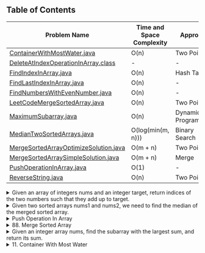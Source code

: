 ## Table of Contents

| Problem Name                                 | Time and Space Complexity | Approach             |
| -------------------------------------------- | ------------------------- | -------------------- |
| [ContainerWithMostWater.java][link1]          | O(n)                      | Two Pointer          |
| [DeleteAtIndexOperationInArray.class][link2]  | -                         | -                    |
| [FindIndexInArray.java][link3]                | O(n)                      | Hash Table           |
| [FindLastIndexInArray.java][link4]            | O(n)                      | -                    |
| [FindNumbersWithEvenNumber.java][link5]       | O(n)                      | -                    |
| [LeetCodeMergeSortedArray.java][link6]        | O(n)                      | Two Pointer          |
| [MaximumSubarray.java][link7]                 | O(n)                      | Dynamic Programming |
| [MedianTwoSortedArrays.java][link8]           | O(log(min(m, n)))         | Binary Search        |
| [MergeSortedArrayOptimizeSolution.java][link9] | O(m + n)                  | Two Pointer          |
| [MergeSortedArraySimpleSolution.java][link10]  | O(m + n)                  | Merge                |
| [PushOperationInArray.java][link11]            | O(1)                      | -                    |
| [ReverseString.java][link12]                  | O(n)                      | Two Pointer          |

[link1]: https://github.com/hassanshahzadaheer/Code-DSA/blob/main/Arrays/ContainerWithMostWater.java
[link2]: https://github.com/hassanshahzadaheer/Code-DSA/blob/main/Arrays/DeleteAtIndexOperationInArray.class
[link3]: https://github.com/hassanshahzadaheer/Code-DSA/blob/main/Arrays/FindIndexInArray.java
[link4]: https://github.com/hassanshahzadaheer/Code-DSA/blob/main/Arrays/FindLastIndexInArray.java
[link5]: https://github.com/hassanshahzadaheer/Code-DSA/blob/main/Arrays/FindNumbersWithEvenNumber.java
[link6]: https://github.com/hassanshahzadaheer/Code-DSA/blob/main/Arrays/LeetCodeMergeSortedArray.java
[link7]: https://github.com/hassanshahzadaheer/Code-DSA/blob/main/Arrays/MaximumSubarray.java
[link8]: https://github.com/hassanshahzadaheer/Code-DSA/blob/main/Arrays/MedianTwoSortedArrays.java
[link9]: https://github.com/hassanshahzadaheer/Code-DSA/blob/main/Arrays/MergeSortedArrayOptimizeSolution.java
[link10]: https://github.com/hassanshahzadaheer/Code-DSA/blob/main/Arrays/MergeSortedArraySimpleSolution.java
[link11]: https://github.com/hassanshahzadaheer/Code-DSA/blob/main/Arrays/PushOperationInArray.java
[link12]: https://github.com/hassanshahzadaheer/Code-DSA/blob/main/Arrays/ReverseString.java


<details>
<summary>Given an array of integers nums and an integer target, return indices of the two numbers such that they add up to target.</summary>
 
 ## Approach 

**Hash Map:** The program uses a hash map to store the values from the input array nums as keys and their corresponding indices as values. This allows for efficient lookup of the complement value during the iteration.

## The time complexity of the operations:
The time complexity of this program is O(n), where n is the length of the nums array. The for loop iterates through each element of nums exactly once. The hash map operations, such as containsKey and put, have an average time complexity of O(1).
## Space complexity:
The space complexity of this program is `O(n)`, where n is the length of the nums array. In the worst case, all elements of nums are stored in the hash map.
## What are the corner cases of the problem?

**Empty Array:** The program handles the case when the nums array is empty. In this case, an empty array is returned.

**No Solution:** If there is no pair of numbers in nums that add up to the target, the program returns an empty array.
## Source Code Optimal

```
import java.util.HashMap;
import java.util.Map;

class Solution {
    public int[] twoSum(int[] nums, int target) {
        Map<Integer, Integer> map = new HashMap<>();
        
        for (int i = 0; i < nums.length; i++) {
            int complement = target - nums[i];
            
            if (map.containsKey(complement)) {
                return new int[]{map.get(complement), i};
            }
            
            map.put(nums[i], i);
        }
        
        return new int[]{};
    }
}
```
## Source Code Brute force

```
class Solution {
    public int[] twoSum(int[] nums, int target) {
    // loop through each pair of integers in the array
    for (int i = 0; i < nums.length; i++) {
        for (int j = i + 1; j < nums.length; j++) {
            // check if the sum of the pair equals the target
            if (nums[i] + nums[j] == target) {
                // if yes, return the indices of the pair
                return new int[] {i, j};
            }
        }
    }
    // if no such pair found, return null
    return null;
}
}
```

 </details>
<details>
<summary>Given two sorted arrays nums1 and nums2, we need to find the median of the merged sorted array.</summary>


### Approach:
1. Merge the two arrays into a single sorted array.
2. Find the median of the merged array.

### Corner Cases:
- If one of the arrays is empty, the median will be in the other array.
- If the combined length of both arrays is odd, the median will be the middle element.
- If the combined length of both arrays is even, the median will be the average of the two middle elements.

 ### Time and space complexity
**Time Complexity: O(m + n)** - Linear time complexity as we iterate through both arrays once.
**Space Complexity: O(m + n)** - The merged array requires space to store all the elements.
  
```java
class Solution {
    public double findMedianSortedArrays(int[] nums1, int[] nums2) {
        int m = nums1.length;
        int n = nums2.length;
        int[] merged = new int[m + n];
        
        int i = 0, j = 0, k = 0;
        while (i < m && j < n) {
            if (nums1[i] <= nums2[j]) {
                merged[k++] = nums1[i++];
            } else {
                merged[k++] = nums2[j++];
            }
        }
        
        while (i < m) {
            merged[k++] = nums1[i++];
        }
        
        while (j < n) {
            merged[k++] = nums2[j++];
        }
        
        int medianIndex = (m + n) / 2;
        if ((m + n) % 2 == 0) {
            return (merged[medianIndex - 1] + merged[medianIndex]) / 2.0;
        } else {
            return merged[medianIndex];
        }
    }
}
```

### Dry Run:
dry run the code using the given example: `nums1 = [1,2]`, `nums2 = [3,4]`.

1. Initialize `m` as 2 (length of `nums1`) and `n` as 2 (length of `nums2`).
2. Create a new array `merged` of size `m + n`, i.e., `merged` will have a size of 4.
3. Initialize three pointers: `i` for `nums1`, `j` for `nums2`, and `k` for `merged` (all starting from index 0).
4. Start the while loop. Since both `i` and `j` are less than their respective array lengths, the loop continues.
5. Compare the first elements of `nums1` and `nums2`. As 1 is less than 3, we assign `merged[0]` as 1 and increment `i` and `k` by 1.
6. The loop continues. Now compare the second elements of `nums1` and `nums2`. As 2 is less than 3, we assign `merged[1]` as 2 and increment `i` and `k` by 1.
7. Now, `nums1` has no more elements, but `nums2` still has elements. Copy the remaining elements of `nums2` to `merged`.
8. The loop ends. Both `i` and `j` are greater than or equal to their respective array lengths.
9. Calculate the median index as `(m + n) / 2`, which is 2 in this case.
10. Since the combined length of both arrays is even, return the average of `merged[1]` and `merged[2]`, i.e., (2 + 3) / 2.0 = 2.

  

</details>

  <details>
<summary>Push Operation In Array</summary>
    

The `PushOperationInArray` class demonstrates adding elements to an array using the `push` operation. It provides the following functionality:

- `push(Object item)`: Adds an item to the array.
- `get(int index)`: Retrieves the element at the specified index from the array.

### Usage

```java
PushOperationInArray pushData = new PushOperationInArray();
pushData.push("Aheer");
pushData.push(25);


The `PushOperationInArray` class demonstrates adding elements to an array using the `push` operation. It provides the following functionality:

- `push(Object item)`: Adds an item to the array.
- `get(int index)`: Retrieves the element at the specified index from the array.

PushOperationInArray pushData = new PushOperationInArray();
pushData.push("Aheer");
pushData.push(25);
```

The above code creates an instance of `PushOperationInArray`, adds the items "Aheer" and 25 to the array using the `push` method, and then prints the array elements.

### Class Details

#### Instance Variables

- `length`: An integer variable that represents the length of the array.
- `data`: An array of type `Object` to store the elements.

#### Methods

- `PushOperationInArray()`: Constructor that initializes the array with a length of 0.
- `push(Object item)`: Adds an item to the array.
- `get(int index)`: Retrieves the element at the specified index from the array.

### Technical Terminology

- Class: A blueprint for creating objects that defines the attributes and behaviors of an object.
- Instance variables: Variables defined within a class that hold the state or data of an object.
- Constructor: A special method used to initialize the state of an object when it is created.
- Array: A data structure that holds a fixed-size sequence of elements of the same type.
- `length`: An instance variable that keeps track of the length of the array.
- `data`: An instance variable that represents the array to store the elements.
- `Object`: The base class for all types in Java.
- `get`: A method that retrieves the element at a specified index from the array.
- `push`: A method that adds an item to the array.
- `Arrays.copyOf`: A method that creates a new array with a specified length and copies the elements from the original array.
- `main`: The entry point of the Java program.

    
</details>
 
 
 <details>
  <summary>88. Merge Sorted Array
</summary>


## Approach
Two-pointer approach: We can use a two-pointer approach to merge the arrays. We initialize three pointers: `lastIndexNum1`, `lastIndexNum2`, and `mergedIndex`. We iterate from the end of the arrays and compare elements to merge them into `nums1`. Finally, we handle the remaining elements in `nums2` and place them in the correct positions in `nums1`.

- Time Complexity: O(m + n)
  - The algorithm iterates through both `nums1` and `nums2` once, so the time complexity is proportional to the combined lengths of the arrays.
- Space Complexity: O(1)
  - The algorithm uses only a constant amount of extra space, regardless of the input size.

## Corner Cases
1. Empty `nums1` and `nums2`:
   - Both arrays are empty, resulting in no merging.
2. Empty `nums2`:
   - `nums2` is empty, so `nums1` remains unchanged.
3. Empty `nums1`:
   - `nums1` is empty, and the elements of `nums2` are placed in `nums1` in the required order.

## Dry Run

Initial:
```plaintext
nums1 = [1, 2, 3, 0, 0, 0]
m = 3
nums2 = [2, 5, 6]
n = 3
```

| Iteration | lastIndexNum1 | lastIndexNum2 | mergedIndex | nums1                | nums2       |
|-----------|---------------|---------------|-------------|----------------------|-------------|
|           | 2             | 2             | 5           | [1, 2, 3, 0, 0, 0]   | [2, 5, 6]   |
| 1         | 2             | 2             | 4           | [1, 2, 3, 0, 0, 3]   | [2, 5, 6]   |
| 2         | 1             | 2             | 3           | [1, 2, 3, 0, 2, 3]   | [2, 5, 6]   |
| 3         | 0             | 2             | 2           | [1, 2, 3, 2, 2, 3]   | [2, 5, 6]   |
| 4         | 0             | 1             | 1           | [1, 2, 2, 2, 2, 3]   | [2, 5, 6]   |
| 5         | 0             | 1             | 0           | [1, 2, 2, 2, 2, 3]   | [2, 5, 6]   |
| 6         | -1            | 1             | -1          | [1, 2, 2, 2, 2, 3]   | [2, 5, 6]   |

Result: [1, 2, 2, 2, 3, 5, 6]
 </details>
 
 
 <details>
  <summary>Given an integer array nums, find the subarray with the largest sum, and return its sum.</summary>
  
  # Maximum Subarray Sum

This is a solution to the maximum subarray sum problem, which finds the contiguous subarray with the largest sum in a given array.

## Approach

The given code uses the brute force approach, iterating through each possible subarray and calculating its sum. It updates the maximum sum if a higher sum is found.

### Time Complexity

The time complexity of the brute force approach is O(n^2) because we have nested loops iterating through the array. For each element, we iterate through the remaining elements to calculate the subarray sum.

### Optimal Solution

To improve the time complexity, an optimal solution using Kadane's algorithm can be used. It has a time complexity of O(n) and is based on the observation that the maximum subarray sum at each index is either the element itself or the element added to the maximum subarray sum at the previous index.

### Space Complexity

The space complexity is O(1) because the code only uses a constant amount of extra space to store variables.

## Corner Cases

The code handles arrays of length 1 and negative numbers as well.

## Source Code

### Brute Force

```java
class Solution {
    public static int maxSubArray(int[] nums) {
        int maxSum = Integer.MIN_VALUE;

        for (int i = 0; i < nums.length; i++) {
            int currentSum = 0;
            for (int j = i; j < nums.length; j++) {
                currentSum += nums[j];
                if (currentSum > maxSum) {
                    maxSum = currentSum;
                }
            }
        }

        return maxSum;
    }

    public static void main(String[] args) {
        int[] nums = { -2, 1, -3, 4, -1, 2, 1, -5, 4 };
        int maxSum = maxSubArray(nums);
        System.out.println("Maximum subarray sum: " + maxSum);
    }
}
```
  ###  Optimal Solution

  ```java
  class Solution {
    public static int maxSubArray(int[] nums) {
        int maxSum = nums[0];
        int currentSum = nums[0];

        for (int i = 1; i < nums.length; i++) {
            currentSum = Math.max(nums[i], currentSum + nums[i]);
            maxSum = Math.max(maxSum, currentSum);
        }

        return maxSum;
    }

    public static void main(String[] args) {
        int[] nums = { -2, 1, -3, 4, -1, 2, 1, -5, 4 };
        int maxSum = maxSubArray(nums);
        System.out.println("Maximum subarray sum: " + maxSum);
    }
}

  ```
                 
## Dry Run

| Iteration | i   | j   | nums[j] | currentSum | maxSum | i++ | j++ | currentSum > maxSum | maxSum = currentSum |
|-----------|-----|-----|---------|------------|--------|-----|-----|---------------------|---------------------|
| 0         | 0   | 0   | -2      | -2         | -2     | 1   | 0   | false               | -2                  |
| 1         | 1   | 1   | 1       | 1          | 1      | 2   | 1   | false               | 1                   |
| 2         | 2   | 2   | -3      | -2         | 1      | 3   | 2   | false               | 1                   |
| 2         | 2   | 3   | 4       | 2          | 2      | 3   | 4   | true                | 2                   |
| 2         | 2   | 4   | -1      | 1          | 2      | 3   | 5   | false               | 2                   |
| 2         | 2   | 5   | 2       | 3          | 3      | 3   | 6   | true                | 3                   |
| 2         | 2   | 6   | 1       | 4          | 4      | 3   | 7   | true                | 4                   |
| 2         | 2   | 7   | -5      | -1         | 4      | 3   | 8   | false               | 4                   |
| 2         | 2   | 8   | 4       | 3          | 4      |     |     |                     |                     |
| 3         | 3   | 3   | 4       | 4          | 4      | 4   | 3   | true                | 4                   |
| 3         | 3   | 4   | -1      | 3          | 4      | 4   | 5   | false               | 4                   |
| 3         | 3   | 5   | 2       | 5          | 5      | 4   | 6   | true                | 5                   |
| 3         | 3   | 6   | 1       | 6          | 6      | 4   | 7   | true                | 6                   |
| 3         | 3   | 7   | -5      | 1          | 6      | 4   | 8   | false               | 6                   |
| 3         | 3   | 8   | 4       | 5          | 6      |     |     |                     |                     |
| 4         | 4   | 4   | -1      | -1         | 6      | 5   | 4   | false               | 6                   |
| 4         | 4   | 5   | 2       | 1          | 6      | 5   | 6   | false               | 6                   |
| 4         | 4   | 6   | 1       | 2          | 6      | 5   | 7   | false               | 6                   |
| 4         | 4   | 7   | -5      | -3         | 6      | 5   | 8   | false               | 6                   |
| 4         | 4   | 8   | 4       | 1          | 6      |     |     |                     |                     |
| 5         | 5   | 5   | 2       | 2          | 6      | 6   | 5   | false               | 6                   |
| 5         | 5   | 6   | 1       | 3          | 6      | 6   | 7   | false               | 6                   |
| 5         | 5   | 7   | -5      | -2         | 6      | 6   | 8   | false               | 6                   |
| 5         | 5   | 8   | 4       | 2          | 6      |     |     |                     |                     |
| 6         | 6   | 6   | 1       | 1          | 6      | 7   | 6   | false               | 6                   |
| 6         | 6   | 7   | -5      | -4         | 6      | 7   | 8   | false               | 6                   |
| 6         | 6   | 8   | 4       | 0          | 6      |     |     |                     |                     |
| 7         | 7   | 7   | -5      | -5         | 6      | 8   | 7   | false               | 6                   |
| 7         | 7   | 8   | 4       | -1         | 6      |     |     |                     |                     |
| 8         | 8   | 8   | 4       | 4          | 6      |     |     |                     |                     |

Final Max Sum: 6  
  
 </details>
  
  <details>
   <summary>11. Container With Most Water</summary>
   Certainly! Here's the information you requested:

1. Approach used in the program:
   The program you provided uses the two-pointer approach. It initializes two pointers, `left` and `right`, which represent the leftmost and rightmost indices of the subarray being considered. The pointers start at the outer ends of the array and move towards each other, calculating the area between the heights at the pointers. The width of the subarray decreases with each iteration, and the height is determined by the minimum height between the two pointers. By updating the maximum area based on the calculated area, the pointers move inward until they meet, exploring all possible subarrays.

2. Space and time complexity:
   - Brute Force Solution:
     - Time Complexity: O(n^2) - The nested `for` loops iterate over all possible pairs of heights, resulting in a quadratic time complexity.
     - Space Complexity: O(1) - No additional space is used beyond the input array.

   - Optimal (Two-Pointer) Solution:
     - Time Complexity: O(n) - The two-pointer approach iterates over the array once, with the pointers moving inward until they meet, resulting in linear time complexity.
     - Space Complexity: O(1) - Only a constant amount of extra space is used to store the variables for the two pointers and the maximum area.

3. Corner Cases and Constraints:
   - The given solution assumes that the array `height` is not null and has at least two elements.
   - The heights in the array can be positive integers.
   - The program calculates the maximum area of a container that can be formed using the heights in the array.

4. Source Code:
   Here are the two versions of the program:

   Brute Force Solution:
   ```java
   class Solution {
       public int maxArea(int[] height) {
           int maxArea = 0;
           for (int i = 0; i < height.length - 1; i++) {
               for (int j = i + 1; j < height.length; j++) {
                   int length = Math.min(height[i], height[j]);
                   int width = j - i;
                   int area = length * width;
                   maxArea = Math.max(maxArea, area);
               }
           }
           return maxArea;
       }
   }
   ```

   Optimal (Two-Pointer) Solution:
   ```java
   class Solution {
       public int maxArea(int[] height) {
           int maxArea = 0;
           int left = 0;
           int right = height.length - 1;

           while (left < right) {
               int length = Math.min(height[left], height[right]);
               int width = right - left;
               int area = length * width;
               maxArea = Math.max(maxArea, area);

               if (height[left] < height[right]) {
                   left++;
               } else {
                   right--;
               }
           }

           return maxArea;
       }
   }
   ```
  </details>
         
